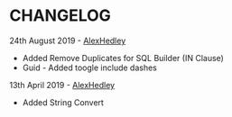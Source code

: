 # CHANGELOG

24th August 2019 - [AlexHedley](https://github.com/alexhedley) 
- Added Remove Duplicates for SQL Builder (IN Clause)
- Guid - Added toogle include dashes

13th April 2019 - [AlexHedley](https://github.com/alexhedley) 
- Added String Convert